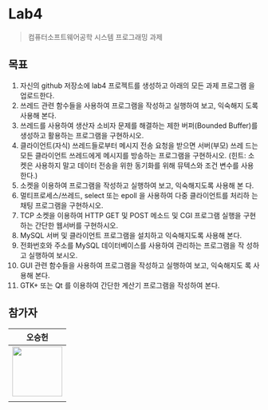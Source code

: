 # Lab4

> 컴퓨터소프트웨어공학 시스템 프로그래밍 과제

## 목표
1. 자신의 github 저장소에 lab4 프로젝트를 생성하고 아래의 모든 과제 프로그램
을 업로드한다.
2. 쓰레드 관련 함수들을 사용하여 프로그램을 작성하고 실행하여 보고, 익숙해지
도록 사용해 본다.
3. 쓰레드를 사용하여 생산자 소비자 문제를 해결하는 제한 버퍼(Bounded
Buffer)를 생성하고 활용하는 프로그램을 구현하시오.
4. 클라이언트(자식) 쓰레드들로부터 메시지 전송 요청을 받으면 서버(부모) 쓰레
드는 모든 클라이언트 쓰레드에게 메시지를 방송하는 프로그램을 구현하시오.
(힌트: 소켓은 사용하지 말고 데이터 전송을 위한 동기화를 위해 뮤텍스와 조건
변수를 사용한다.)
5. 소켓을 이용하여 프로그램을 작성하고 실행하여 보고, 익숙해지도록 사용해 본
다.
6. 멀티프로세스/쓰레드, select 또는 epoll 을 사용하여 다중 클라이언트를 처리하
는 채팅 프로그램을 구현하시오.
7. TCP 소켓을 이용하여 HTTP GET 및 POST 메소드 및 CGI 프로그램 실행을
구현하는 간단한 웹서버를 구현하시오.
8. MySQL 서버 및 클라이언트 프로그램을 설치하고 익숙해지도록 사용해 본다.
9. 전화번호와 주소를 MySQL 데이터베이스를 사용하여 관리하는 프로그램을 작
성하고 실행하여 보시오.
10. GUI 관련 함수들을 사용하여 프로그램을 작성하고 실행하여 보고, 익숙해지도
록 사용해 본다.
11. GTK+ 또는 Qt 를 이용하여 간단한 계산기 프로그램을 작성하여 본다.

## 참가자

|                                                              오승헌                                                               | 
| :------------------------------------------------------------------------------------------------------------------------------: | 
| <a href="https://github.com/tmdgjs0720"> <img src="https://avatars.githubusercontent.com/u/128766596?v=4" width="100px;" alt=""> |
|                                                                                                                                  |
